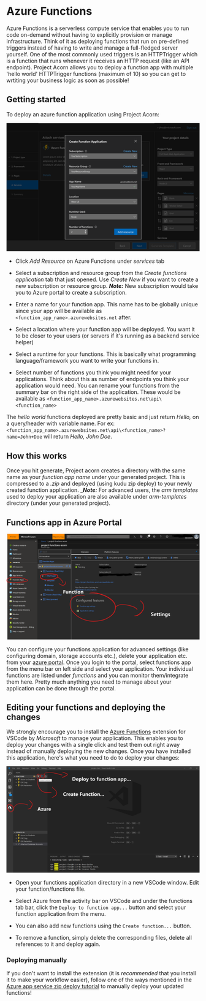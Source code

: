 # Azure Functions

Azure Functions is a serverless compute service that enables you to run code on-demand without having to explicitly
provision or manage infrastructure. Think of it as deploying functions that run on pre-defined triggers instead of having
to write and manage a full-fledged server yourself. One of the most commonly used triggers is an HTTPTrigger which is
a function that runs whenever it receives an HTTP request (like an API endpoint). Project Acorn allows you to deploy
a function app with multiple 'hello world' HTTPTrigger functions (maximum of 10) so you can get to wrtiting your business
logic as soon as possible!

## Getting started

To deploy an azure function application using Project Acorn:

![azure-functions-modal](../resources/azure-functions-modal.png)

- Click _Add Resource_ on Azure Functions under _services_ tab

- Select a subscription and resource group from the _Create functions application_ tab that just opened. Use _Create New_
  if you want to create a new subscription or resource group. _**Note:**_ New subscription would take you to Azure portal
  to create a subscription.

- Enter a name for your function app. This name has to be globally unique since your app will be available as
  `<function_app_name>.azurewebsites.net` after.

- Select a location where your function app will be deployed. You want it to be closer to your users (or servers if it's
  running as a backend service helper)

- Select a runtime for your functions. This is basically what programming language/framework you want to write your
  functions in.

- Select number of functions you think you might need for your applications. Think about this as number of endpoints you
  think your application would need. You can rename your functions from the summary bar on the right side of the
  application. These would be available as `<function_app_name>.azurewebsites.net\api\<function_name>`

The _hello world_ functions deployed are pretty basic and just return _Hello, <name>_ on a query/header with variable
name. For ex: `<function_app_name>.azurewebsites.net\api\<function_name>?name=John+Doe` will return _Hello, John Doe_.

## How this works

Once you hit generate, Project acorn creates a directory with the same name as your _function app name_ under your
generated project. This is compressed to a _.zip_ and deployed (using kudu zip deploy) to your newly created function
application. \__**Note:**_ For advanced users, the _arm templates_ used to deploy your application are also available
under _arm-templates_ directory (under your generated project).

## Functions app in Azure Portal

![azure-functions-portal](../resources/azure-functions-portal.png)

You can configure your functions application for advanced settings (like configuring domain, storage accounts etc.),
delete your application etc. from your [azure portal](https://portal.azure.com). Once you login to the portal, select
functions app from the menu bar on left side and select your application. Your individual functions are listed under
_functions_ and you can monitor them/integrate them here. Pretty much anything you need to manage about your application
can be done through the portal.

## Editing your functions and deploying the changes

We strongly encourage you to install the [Azure Functions](https://marketplace.visualstudio.com/items?itemName=ms-azuretools.vscode-azurefunctions) extension for VSCode by _Microsoft_ to manage your application. This enables
you to deploy your changes with a single click and test them out right away instead of manually deploying the new changes.
Once you have installed this application, here's what you need to do to deploy your changes:

![azure-functions-extension](../resources/azure-functions-extension.png)

- Open your functions application directory in a new VSCode window. Edit your function/functions file.

- Select Azure from the activity bar on VSCode and under the functions tab bar, click the `Deploy to function app...`
  button and select your function application from the menu.

- You can also add new functions using the `Create function...` button.

- To remove a function, simply delete the corresponding files, delete all references to it and deploy again.

### Deploying manually

If you don't want to install the extension (it is _recommended_ that you install it to make your workflow easier), follow
one of the ways mentioned in the [Azure app service zip deploy tutorial](https://docs.microsoft.com/en-us/azure/app-service/deploy-zip) to manually deploy your updated functions!
